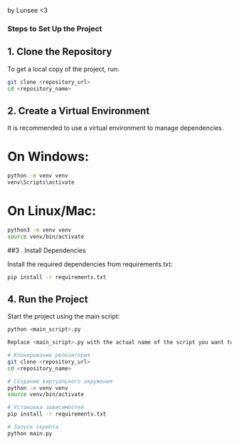 by Lunsee  <3

### Steps to Set Up the Project

## 1. Clone the Repository

To get a local copy of the project, run:
```bash
git clone <repository_url>
cd <repository_name>
```

## 2. Create a Virtual Environment

It is recommended to use a virtual environment to manage dependencies.

# On Windows:
```bash
python -m venv venv
venv\Scripts\activate
```

# On Linux/Mac:
```bash
python3 -m venv venv
source venv/bin/activate
```
##3 . Install Dependencies

Install the required dependencies from requirements.txt:
```bash
pip install -r requirements.txt
```
## 4. Run the Project

Start the project using the main script:
```bash
python <main_script>.py

Replace <main_script>.py with the actual name of the script you want to run.
```




```bash
# Клонирование репозитория
git clone <repository_url>
cd <repository_name>

# Создание виртуального окружения
python -m venv venv
source venv/bin/activate

# Установка зависимостей
pip install -r requirements.txt

# Запуск скрипта
python main.py
























